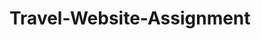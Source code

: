 # Travel-Website-Assignment
<!DOCTYPE html>
<html>
<body>
<style>
  {background-color:lightblue;}
</style>

